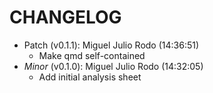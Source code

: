 # CHANGELOG

- Patch (v0.1.1): Miguel Julio Rodo (14:36:51)
  - Make qmd self-contained
- *Minor* (v0.1.0): Miguel Julio Rodo (14:32:05)
  - Add initial analysis sheet


